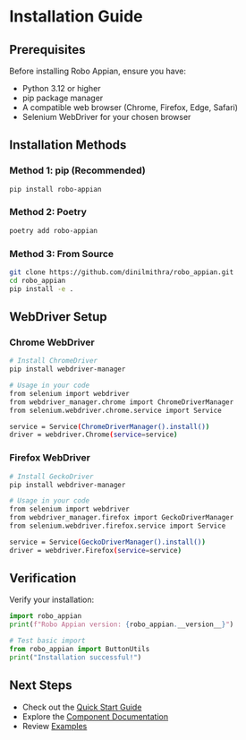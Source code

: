 # Installation Guide

## Prerequisites

Before installing Robo Appian, ensure you have:

- Python 3.12 or higher
- pip package manager
- A compatible web browser (Chrome, Firefox, Edge, Safari)
- Selenium WebDriver for your chosen browser

## Installation Methods

### Method 1: pip (Recommended)

```bash
pip install robo-appian
```

### Method 2: Poetry

```bash
poetry add robo-appian
```

### Method 3: From Source

```bash
git clone https://github.com/dinilmithra/robo_appian.git
cd robo_appian
pip install -e .
```

## WebDriver Setup

### Chrome WebDriver

```bash
# Install ChromeDriver
pip install webdriver-manager

# Usage in your code
from selenium import webdriver
from webdriver_manager.chrome import ChromeDriverManager
from selenium.webdriver.chrome.service import Service

service = Service(ChromeDriverManager().install())
driver = webdriver.Chrome(service=service)
```

### Firefox WebDriver

```bash
# Install GeckoDriver
pip install webdriver-manager

# Usage in your code
from selenium import webdriver
from webdriver_manager.firefox import GeckoDriverManager
from selenium.webdriver.firefox.service import Service

service = Service(GeckoDriverManager().install())
driver = webdriver.Firefox(service=service)
```

## Verification

Verify your installation:

```python
import robo_appian
print(f"Robo Appian version: {robo_appian.__version__}")

# Test basic import
from robo_appian import ButtonUtils
print("Installation successful!")
```

## Next Steps

- Check out the [Quick Start Guide](index.md#quick-start)
- Explore the [Component Documentation](ButtonUtils.md)
- Review [Examples](examples.md)
